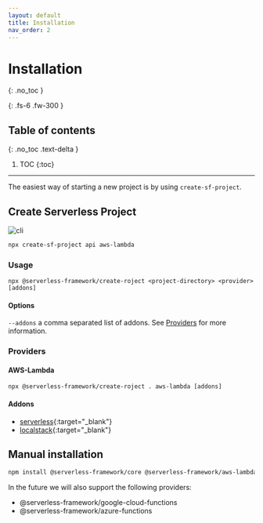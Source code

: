 ```yaml
---
layout: default
title: Installation
nav_order: 2
---
```


# Installation
{: .no_toc }

  
{: .fs-6 .fw-300 }

## Table of contents
{: .no_toc .text-delta }

1. TOC
{:toc}

---

The easiest way of starting a new project is by using `create-sf-project`.

## Create Serverless Project

![](/serverless-framework/assets/images/cli.png "cli")
```bash
npx create-sf-project api aws-lambda
```

### Usage

```shell
npx @serverless-framework/create-roject <project-directory> <provider> [addons]
```

#### Options
`--addons` a comma separated list of addons. See [Providers](#providers) for more information.

### Providers

#### AWS-Lambda
```shell
npx @serverless-framework/create-roject . aws-lambda [addons]
```
#### Addons
- [serverless](https://www.serverless.com/framework/docs){:target="_blank"}
- [localstack](https://docs.localstack.cloud/overview/){:target="_blank"}

## Manual installation

```bash
npm install @serverless-framework/core @serverless-framework/aws-lambda
```
In the future we will also support the following providers:
- @serverless-framework/google-cloud-functions  
- @serverless-framework/azure-functions

